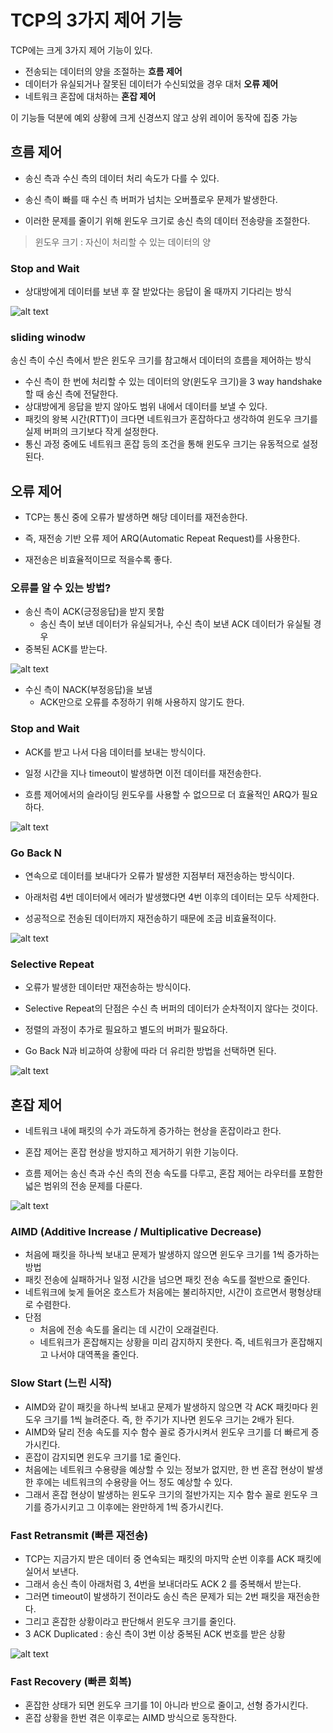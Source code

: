 # TCP의 3가지 제어 기능

TCP에는 크게 3가지 제어 기능이 있다.
- 전송되는 데이터의 양을 조절하는 **흐름 제어**  
- 데이터가 유실되거나 잘못된 데이터가 수신되었을 경우 대처 **오류 제어**
- 네트워크 혼잡에 대처하는 **혼잡 제어**

이 기능들 덕분에 예외 상황에 크게 신경쓰지 않고 상위 레이어 동작에 집중 가능

## 흐름 제어
- 송신 측과 수신 측의 데이터 처리 속도가 다를 수 있다.

- 송신 측이 빠를 때 수신 측 버퍼가 넘치는 오버플로우 문제가 발생한다.

- 이러한 문제를 줄이기 위해 윈도우 크기로 송신 측의 데이터 전송량을 조절한다.

>윈도우 크기 : 자신이 처리할 수 있는 데이터의 양

### Stop and Wait
- 상대방에게 데이터를 보낸 후 잘 받았다는 응답이 올 때까지 기다리는 방식

![alt text](image/12.png)

### sliding winodw

송신 측이 수신 측에서 받은 윈도우 크기를 참고해서 데이터의 흐름을 제어하는 방식
- 수신 측이 한 번에 처리할 수 있는 데이터의 양(윈도우 크기)을 3 way handshake할 때 송신 측에 전달한다.  
- 상대방에게 응답을 받지 않아도 범위 내에서 데이터를 보낼 수 있다.
- 패킷의 왕복 시간(RTT)이 크다면 네트워크가 혼잡하다고 생각하여 윈도우 크기를 실제 버퍼의 크기보다 작게 설정한다.
- 통신 과정 중에도 네트워크 혼잡 등의 조건을 통해 윈도우 크기는 유동적으로 설정된다.


## 오류 제어
- TCP는 통신 중에 오류가 발생하면 해당 데이터를 재전송한다.

- 즉, 재전송 기반 오류 제어 ARQ(Automatic Repeat Request)를 사용한다.

- 재전송은 비효율적이므로 적을수록 좋다.


### 오류를 알 수 있는 방법?

- 송신 측이 ACK(긍정응답)을 받지 못함
    - 송신 측이 보낸 데이터가 유실되거나, 수신 측이 보낸 ACK 데이터가 유실될 경우
- 중복된 ACK를 받는다.

![alt text](image/13.png)

- 수신 측이 NACK(부정응답)을 보냄
    - ACK만으로 오류를 추정하기 위해 사용하지 않기도 한다.


### Stop and Wait
- ACK를 받고 나서 다음 데이터를 보내는 방식이다.

- 일정 시간을 지나 timeout이 발생하면 이전 데이터를 재전송한다.

- 흐름 제어에서의 슬라이딩 윈도우를 사용할 수 없으므로 더 효율적인 ARQ가 필요하다.

![alt text](image/14.png)


### Go Back N
- 연속으로 데이터를 보내다가 오류가 발생한 지점부터 재전송하는 방식이다.

 

- 아래처럼 4번 데이터에서 에러가 발생했다면 4번 이후의 데이터는 모두 삭제한다.

- 성공적으로 전송된 데이터까지 재전송하기 때문에 조금 비효율적이다.

![alt text](image/15.png)


### Selective Repeat
- 오류가 발생한 데이터만 재전송하는 방식이다.

- Selective Repeat의 단점은 수신 측 버퍼의 데이터가 순차적이지 않다는 것이다.

- 정렬의 과정이 추가로 필요하고 별도의 버퍼가 필요하다.

- Go Back N과 비교하여 상황에 따라 더 유리한 방법을 선택하면 된다.

![alt text](image/16.png)

## 혼잡 제어
- 네트워크 내에 패킷의 수가 과도하게 증가하는 현상을 혼잡이라고 한다.

- 혼잡 제어는 혼잡 현상을 방지하고 제거하기 위한 기능이다.

- 흐름 제어는 송신 측과 수신 측의 전송 속도를 다루고, 혼잡 제어는 라우터를 포함한 넓은 범위의 전송 문제를 다룬다.

![alt text](image/17.png)

### AIMD (Additive Increase / Multiplicative Decrease)
- 처음에 패킷을 하나씩 보내고 문제가 발생하지 않으면 윈도우 크기를 1씩 증가하는 방법  
- 패킷 전송에 실패하거나 일정 시간을 넘으면 패킷 전송 속도를 절반으로 줄인다.
- 네트워크에 늦게 들어온 호스트가 처음에는 불리하지만, 시간이 흐르면서 평형상태로 수렴한다.
- 단점
    - 처음에 전송 속도를 올리는 데 시간이 오래걸린다.
    - 네트워크가 혼잡해지는 상황을 미리 감지하지 못한다. 즉, 네트워크가 혼잡해지고 나서야 대역폭을 줄인다.


### Slow Start (느린 시작)
- AIMD와 같이 패킷을 하나씩 보내고 문제가 발생하지 않으면 각 ACK 패킷마다 윈도우 크기를 1씩 늘려준다. 즉, 한 주기가 지나면 윈도우 크기는 2배가 된다.
- AIMD와 달리 전송 속도를 지수 함수 꼴로 증가시켜서 윈도우 크기를 더 빠르게 증가시킨다.
- 혼잡이 감지되면 윈도우 크기를 1로 줄인다.
- 처음에는 네트워크 수용량을 예상할 수 있는 정보가 없지만, 한 번 혼잡 현상이 발생한 후에는 네트워크의 수용량을 어느 정도 예상할 수 있다.
- 그래서 혼잡 현상이 발생하는 윈도우 크기의 절반가지는 지수 함수 꼴로 윈도우 크기를 증가시키고 그 이후에는 완만하게 1씩 증가시킨다.


### Fast Retransmit (빠른 재전송) 
- TCP는 지금가지 받은 데이터 중 연속되는 패킷의 마지막 순번 이후를 ACK 패킷에 실어서 보낸다.
- 그래서 송신 측이 아래처럼 3, 4번을 보내더라도 ACK 2 를 중복해서 받는다.
- 그러면 timeout이 발생하기 전이라도 송신 측은 문제가 되는 2번 패킷을 재전송한다.
- 그리고 혼잡한 상황이라고 판단해서 윈도우 크기를 줄인다.
- 3 ACK Duplicated : 송신 측이 3번 이상 중복된 ACK 번호를 받은 상황

![alt text](image/18.png)

### Fast Recovery (빠른 회복)
- 혼잡한 상태가 되면 윈도우 크기를 1이 아니라 반으로 줄이고, 선형 증가시킨다.
- 혼잡 상황을 한번 겪은 이후로는 AIMD 방식으로 동작한다.